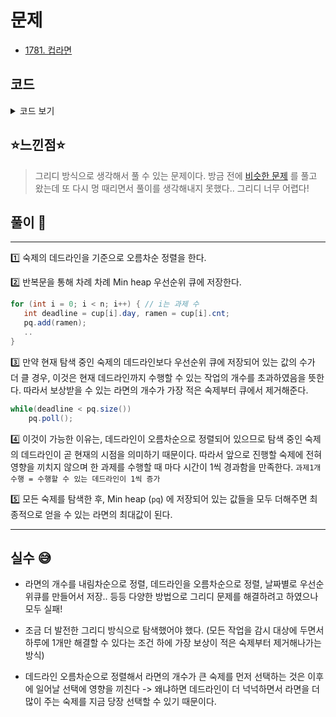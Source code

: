 # 문제

- [1781. 컵라면](https://www.acmicpc.net/problem/1781)

## 코드

<details><summary> 코드 보기 </summary>

```java
import java.io.BufferedReader;
import java.io.IOException;
import java.io.InputStreamReader;
import java.util.Arrays;
import java.util.Comparator;
import java.util.PriorityQueue;
import java.util.StringTokenizer;

class Cup implements Comparable<Cup> {
    int cnt, day;

    public Cup(int day, int cnt) {
        this.cnt = cnt;
        this.day = day;
    }

    @Override
    public int compareTo(Cup o) {
        return this.day - o.day;
    }
}

public class Q1781 {
    static int n;
    static Cup cup[];
    static PriorityQueue<Integer> pq = new PriorityQueue<>();
    public static void main(String[] args) throws IOException {
        init();
        solution();
    }

    private static void solution() {
        int ans = 0;
        for (int i = 0; i < n; i++) {
            int deadline = cup[i].day, ramen = cup[i].cnt;
            pq.add(ramen);
            while(deadline < pq.size())
                pq.poll();
        }
        while(!pq.isEmpty()) ans += pq.poll();
        System.out.println(ans);
    }

    static void init() throws IOException {
        BufferedReader br = new BufferedReader(new InputStreamReader(System.in));
        StringTokenizer st;
        n = Integer.parseInt(br.readLine());
        cup = new Cup[n];

        for (int i = 0; i < n; i++) {
            st = new StringTokenizer(br.readLine());
            // day, cnt
            cup[i] = new Cup(Integer.parseInt(st.nextToken()), Integer.parseInt(st.nextToken()));
        }
        Arrays.sort(cup);
    }
}

```

</details>

## ⭐️느낀점⭐️

> 그리디 방식으로 생각해서 풀 수 있는 문제이다. 방금 전에 [비슷한 문제](https://nowwatersblog.com/%ED%98%84%EC%88%98%EC%9D%98%20%EC%95%8C%EA%B3%A0%EB%A6%AC%EC%A6%98%20%EC%84%B8%EC%83%81/BOJ/1202_%EB%B3%B4%EC%84%9D%20%EB%8F%84%EB%91%91) 를 풀고 왔는데 또 다시 멍 때리면서 풀이를 생각해내지 못했다.. 그리디 너무 어렵다!

## 풀이 📣

<hr/>
1️⃣ 숙제의 데드라인을 기준으로 오름차순 정렬을 한다.

2️⃣ 반복문을 통해 차례 차례 Min heap 우선순위 큐에 저장한다.

```java
for (int i = 0; i < n; i++) { // i는 과제 수
   int deadline = cup[i].day, ramen = cup[i].cnt;
   pq.add(ramen);
   ..
}
```

3️⃣ 만약 현재 탐색 중인 숙제의 데드라인보다 우선순위 큐에 저장되어 있는 값의 수가 더 클 경우, 이것은 현재 데드라인까지 수행할 수 있는 작업의 개수를 초과하였음을 뜻한다. 따라서 보상받을 수 있는 라면의 개수가 가장 적은 숙제부터 큐에서 제거해준다.

```java
while(deadline < pq.size())
    pq.poll();
```

4️⃣ 이것이 가능한 이유는, 데드라인이 오름차순으로 정렬되어 있으므로 탐색 중인 숙제의 데드라인이 곧 현재의 시점을 의미하기 때문이다. 따라서 앞으로 진행할 숙제에 전혀 영향을 끼치지 않으며 한 과제를 수행할 때 마다 시간이 1씩 경과함을 만족한다. `과제1개 수행 = 수행할 수 있는 데드라인이 1씩 증가`

5️⃣ 모든 숙제를 탐색한 후, Min heap (`pq`) 에 저장되어 있는 값들을 모두 더해주면 최종적으로 얻을 수 있는 라면의 최대값이 된다.

<hr/>

## 실수 😅

- 라면의 개수를 내림차순으로 정렬, 데드라인을 오름차순으로 정렬, 날짜별로 우선순위큐를 만들어서 저장.. 등등 다양한 방법으로 그리디 문제를 해결하려고 하였으나 모두 실패!

* 조금 더 발전한 그리디 방식으로 탐색했어야 했다. (모든 작업을 감시 대상에 두면서 하루에 1개만 해결할 수 있다는 조건 하에 가장 보상이 적은 숙제부터 제거해나가는 방식)

- 데드라인 오름차순으로 정렬해서 라면의 개수가 큰 숙제를 먼저 선택하는 것은 이후에 일어날 선택에 영향을 끼친다 -> 왜냐하면 데드라인이 더 넉넉하면서 라면을 더 많이 주는 숙제를 지금 당장 선택할 수 있기 때문이다.
